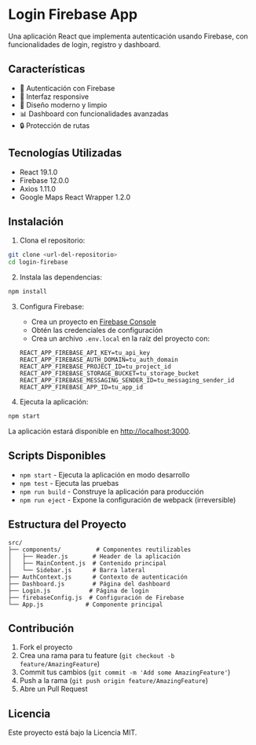 # Login Firebase App

Una aplicación React que implementa autenticación usando Firebase, con funcionalidades de login, registro y dashboard.

## Características

- 🔐 Autenticación con Firebase
- 📱 Interfaz responsive
- 🎨 Diseño moderno y limpio
- 📊 Dashboard con funcionalidades avanzadas
- 🔒 Protección de rutas

## Tecnologías Utilizadas

- React 19.1.0
- Firebase 12.0.0
- Axios 1.11.0
- Google Maps React Wrapper 1.2.0

## Instalación

1. Clona el repositorio:
```bash
git clone <url-del-repositorio>
cd login-firebase
```

2. Instala las dependencias:
```bash
npm install
```

3. Configura Firebase:
   - Crea un proyecto en [Firebase Console](https://console.firebase.google.com/)
   - Obtén las credenciales de configuración
   - Crea un archivo `.env.local` en la raíz del proyecto con:
   ```
   REACT_APP_FIREBASE_API_KEY=tu_api_key
   REACT_APP_FIREBASE_AUTH_DOMAIN=tu_auth_domain
   REACT_APP_FIREBASE_PROJECT_ID=tu_project_id
   REACT_APP_FIREBASE_STORAGE_BUCKET=tu_storage_bucket
   REACT_APP_FIREBASE_MESSAGING_SENDER_ID=tu_messaging_sender_id
   REACT_APP_FIREBASE_APP_ID=tu_app_id
   ```

4. Ejecuta la aplicación:
```bash
npm start
```

La aplicación estará disponible en [http://localhost:3000](http://localhost:3000).

## Scripts Disponibles

- `npm start` - Ejecuta la aplicación en modo desarrollo
- `npm test` - Ejecuta las pruebas
- `npm run build` - Construye la aplicación para producción
- `npm run eject` - Expone la configuración de webpack (irreversible)

## Estructura del Proyecto

```
src/
├── components/          # Componentes reutilizables
│   ├── Header.js       # Header de la aplicación
│   ├── MainContent.js  # Contenido principal
│   └── Sidebar.js      # Barra lateral
├── AuthContext.js      # Contexto de autenticación
├── Dashboard.js        # Página del dashboard
├── Login.js           # Página de login
├── firebaseConfig.js  # Configuración de Firebase
└── App.js            # Componente principal
```

## Contribución

1. Fork el proyecto
2. Crea una rama para tu feature (`git checkout -b feature/AmazingFeature`)
3. Commit tus cambios (`git commit -m 'Add some AmazingFeature'`)
4. Push a la rama (`git push origin feature/AmazingFeature`)
5. Abre un Pull Request

## Licencia

Este proyecto está bajo la Licencia MIT.
